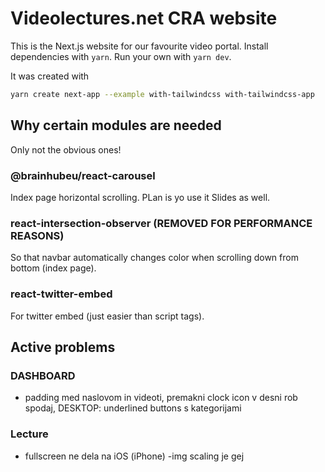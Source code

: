 # Videolectures.net CRA website

This is the Next.js website for our favourite video portal.
Install dependencies with `yarn`.
Run your own with `yarn dev`.

It was created with

```bash
yarn create next-app --example with-tailwindcss with-tailwindcss-app
```

## Why certain modules are needed

Only not the obvious ones!

### @brainhubeu/react-carousel

Index page horizontal scrolling.
PLan is yo use it Slides as well.

### react-intersection-observer (REMOVED FOR PERFORMANCE REASONS)

So that navbar automatically changes color when scrolling down from bottom (index page).

### react-twitter-embed

For twitter embed (just easier than script tags).

## Active problems

### DASHBOARD

- padding med naslovom in videoti, premakni clock icon v desni rob spodaj, DESKTOP: underlined buttons s kategorijami

### Lecture

- fullscreen ne dela na iOS (iPhone)
  -img scaling je gej
